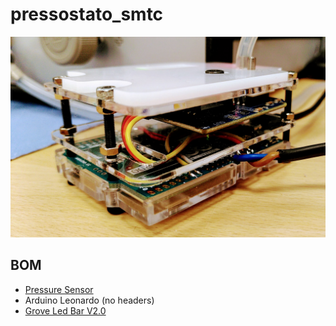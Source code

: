 # pressostato_smtc

![](https://github.com/paolocavagnolo/pressostato_smtc/blob/main/imgs/IMG_20201201_151754.jpg)

## BOM
- [Pressure Sensor](https://store.ncd.io/product/ams5915-0100-d-b-amplified-low-pressure-sensor-100-to-100-mbar-1-450-to-1-450-psi-i2c-mini-module/)
- Arduino Leonardo (no headers)
- [Grove Led Bar V2.0](https://wiki.seeedstudio.com/Grove-LED_Bar/)

